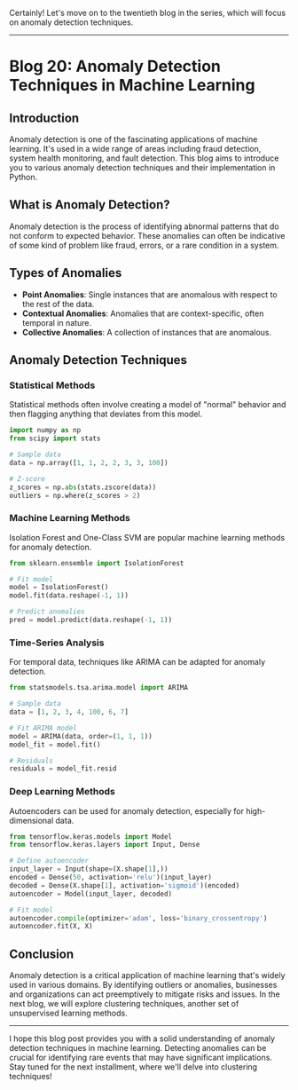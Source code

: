 Certainly! Let's move on to the twentieth blog in the series, which will focus on anomaly detection techniques.

---

# Blog 20: Anomaly Detection Techniques in Machine Learning

## Introduction

Anomaly detection is one of the fascinating applications of machine learning. It's used in a wide range of areas including fraud detection, system health monitoring, and fault detection. This blog aims to introduce you to various anomaly detection techniques and their implementation in Python.

## What is Anomaly Detection?

Anomaly detection is the process of identifying abnormal patterns that do not conform to expected behavior. These anomalies can often be indicative of some kind of problem like fraud, errors, or a rare condition in a system.

## Types of Anomalies

- **Point Anomalies**: Single instances that are anomalous with respect to the rest of the data.
- **Contextual Anomalies**: Anomalies that are context-specific, often temporal in nature.
- **Collective Anomalies**: A collection of instances that are anomalous.

## Anomaly Detection Techniques

### Statistical Methods

Statistical methods often involve creating a model of "normal" behavior and then flagging anything that deviates from this model.

```python
import numpy as np
from scipy import stats

# Sample data
data = np.array([1, 1, 2, 2, 3, 3, 100])

# Z-score
z_scores = np.abs(stats.zscore(data))
outliers = np.where(z_scores > 2)
```

### Machine Learning Methods

Isolation Forest and One-Class SVM are popular machine learning methods for anomaly detection.

```python
from sklearn.ensemble import IsolationForest

# Fit model
model = IsolationForest()
model.fit(data.reshape(-1, 1))

# Predict anomalies
pred = model.predict(data.reshape(-1, 1))
```

### Time-Series Analysis

For temporal data, techniques like ARIMA can be adapted for anomaly detection.

```python
from statsmodels.tsa.arima.model import ARIMA

# Sample data
data = [1, 2, 3, 4, 100, 6, 7]

# Fit ARIMA model
model = ARIMA(data, order=(1, 1, 1))
model_fit = model.fit()

# Residuals
residuals = model_fit.resid
```

### Deep Learning Methods

Autoencoders can be used for anomaly detection, especially for high-dimensional data.

```python
from tensorflow.keras.models import Model
from tensorflow.keras.layers import Input, Dense

# Define autoencoder
input_layer = Input(shape=(X.shape[1],))
encoded = Dense(50, activation='relu')(input_layer)
decoded = Dense(X.shape[1], activation='sigmoid')(encoded)
autoencoder = Model(input_layer, decoded)

# Fit model
autoencoder.compile(optimizer='adam', loss='binary_crossentropy')
autoencoder.fit(X, X)
```

## Conclusion

Anomaly detection is a critical application of machine learning that's widely used in various domains. By identifying outliers or anomalies, businesses and organizations can act preemptively to mitigate risks and issues. In the next blog, we will explore clustering techniques, another set of unsupervised learning methods.

---

I hope this blog post provides you with a solid understanding of anomaly detection techniques in machine learning. Detecting anomalies can be crucial for identifying rare events that may have significant implications. Stay tuned for the next installment, where we'll delve into clustering techniques!

